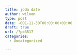 ```yaml
---
title: joda date
author: wiloon
type: post
date: -001-11-30T00:00:00+00:00
draft: true
url: /?p=3517
categories:
  - Uncategorized

---
```

